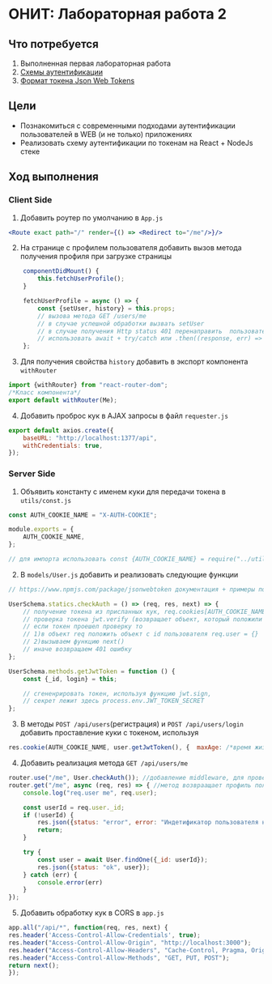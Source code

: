 # ОНИТ: Лабораторная работа 2

## Что потребуется
1) Выполненная первая лабораторная работа
2) [Схемы аутентификации](https://habr.com/ru/company/dataart/blog/262817/)
3) [Формат токена Json Web Tokens](https://ru.wikipedia.org/wiki/JSON_Web_Token)

## Цели
* Познакомиться с современными подходами аутентификации пользователей в WEB (и не только) приложениях
* Реализовать схему аутентификации по токенам на React + NodeJs стеке

## Ход выполнения

### Client Side
1) Добавить роутер по умолчанию в `App.js`
```jsx harmony
<Route exact path="/" render={() => <Redirect to="/me"/>}/>
```
2) На странице с профилем пользователя добавить вызов метода получения профиля при загрузке страницы
```jsx harmony
    componentDidMount() {
        this.fetchUserProfile();
    }

    fetchUserProfile = async () => {
        const {setUser, history} = this.props;
        // вызова метода GET /users/me
        // в случае успешной обработки вызвать setUser
        // в случае получения Http status 401 перенаправить  пользователя на login
        // использовать await + try/catch или .then((response, err) => {})
    };
```
3) Для получения свойства `history` добавить в экспорт компонента `withRouter`
```jsx harmony
import {withRouter} from "react-router-dom";
/*Класс компонента*/
export default withRouter(Me);
```
4) Добавить проброс кук в AJAX запросы в файл `requester.js`
```javascript
export default axios.create({
    baseURL: "http://localhost:1377/api",
    withCredentials: true,
});
```

### Server Side
1) Объявить константу с именем куки для передачи токена в `utils/const.js`
```javascript
const AUTH_COOKIE_NAME = "X-AUTH-COOKIE";

module.exports = {
    AUTH_COOKIE_NAME,
};

// для импорта использовать const {AUTH_COOKIE_NAME} = require("../utils/const");
```
2) В `models/User.js` добавить и реализовать следующие функции
```javascript
// https://www.npmjs.com/package/jsonwebtoken документация + примеры по библиотеке jwt

UserSchema.statics.checkAuth = () => (req, res, next) => {
    // получение токена из присланных кук, req.cookies[AUTH_COOKIE_NAME]
    // проверка токена jwt.verify (возвращает объект, который положили в getJwtToken)
    // если токен проешел проверку то
    // 1)в объект req положить объект с id пользователя req.user = {}
    // 2)вызываем функцию next()
    // иначе возвращаем 401 ошибку
};

UserSchema.methods.getJwtToken = function () {
    const {_id, login} = this;

    // сгененрировать токен, используя функцию jwt.sign,
    // секрет лежит здесь process.env.JWT_TOKEN_SECRET
};
```
3) В методы `POST /api/users`(регистрация) и `POST /api/users/login` добавить проставление куки с токеном,
 используя 
 ```javascript
 res.cookie(AUTH_COOKIE_NAME, user.getJwtToken(), {  maxAge: /*время жизни куки в MS*/, httpOnly: true}); 
 ```


4) Добавить реализация метода `GET /api/users/me`
```javascript
router.use("/me", User.checkAuth()); //добавление middleware, для проверки токена при каждом запросе
router.get("/me", async (req, res) => { //метод возвраащает профиль пользователя
    console.log("req.user me", req.user);

    const userId = req.user._id;
    if (!userId) {
        res.json({status: "error", error: "Индетификатор пользователя не найден"});
        return;
    }

    try {
        const user = await User.findOne({_id: userId});
        res.json({status: "ok", user});
    } catch (err) {
        console.error(err)
    }
});
```
5) Добавить обработку кук в CORS в `app.js`
```javascript
app.all("/api/*", function(req, res, next) { 
res.header('Access-Control-Allow-Credentials', true); 
res.header("Access-Control-Allow-Origin", "http://localhost:3000"); 
res.header("Access-Control-Allow-Headers", "Cache-Control, Pragma, Origin, Authorization, Content-Type, X-Requested-With"); 
res.header("Access-Control-Allow-Methods", "GET, PUT, POST"); 
return next(); 
});
```